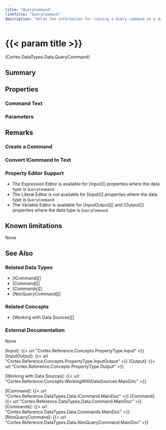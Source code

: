 ```yaml
---
title: "QueryCommand"
linkTitle: "QueryCommand"
description: "Holds the information for running a Query command on a data source."
---
```


# {{< param title >}}

<p class="namespace">(Cortex.DataTypes.Data.QueryCommand)</p>

## Summary

## Properties

### Command Text

### Parameters

## Remarks

### Create a Command

### Convert ICommand to Text

### Property Editor Support

* The Expression Editor is available for [Input][] properties where the data type is `QueryCommand`.
* The Literal Editor is not available for [Input][] properties where the data type is `QueryCommand`.
* The Variable Editor is available for [InputOutput][] and [Output][] properties where the data type is `QueryCommand`.

## Known limitations

None

## See Also

### Related Data Types

* [ICommand][]
* [Command][]
* [Commands][]
* [NonQueryCommand][]

### Related Concepts

* [Working with Data Sources][]

### External Documentation

None

[Input]: {{< url "Cortex.Reference.Concepts.PropertyType.Input" >}}
[InputOutput]: {{< url "Cortex.Reference.Concepts.PropertyType.InputOutput" >}}
[Output]: {{< url "Cortex.Reference.Concepts.PropertyType.Output" >}}

[Working with Data Sources]: {{< url "Cortex.Reference.Concepts.WorkingWithDataSources.MainDoc" >}}

[ICommand]: {{< url "Cortex.Reference.DataTypes.Data.ICommand.MainDoc" >}}
[Command]: {{< url "Cortex.Reference.DataTypes.Data.Command.MainDoc" >}}
[Commands]: {{< url "Cortex.Reference.DataTypes.Data.Commands.MainDoc" >}}
[NonQueryCommand]: {{< url "Cortex.Reference.DataTypes.Data.NonQueryCommand.MainDoc" >}}
